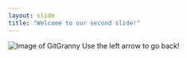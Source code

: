 ```yaml
---
layout: slide
title: "Welcome to our second slide!"
---
```

![Image of GitGranny](http://www.quickmeme.com/p/3vs3uz)
Use the left arrow to go back!

